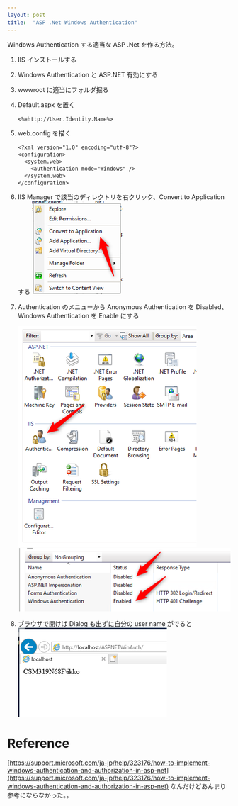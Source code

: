 ```yaml
---
layout: post
title:  "ASP .Net Windows Authentication"
---
```


Windows Authentication する適当な ASP .Net を作る方法。

1. IIS インストールする
1. Windows Authentication と ASP.NET 有効にする
1. wwwroot に適当にフォルダ掘る
1. Default.aspx を置く
    ```
    <%=http://User.Identity.Name%>
    ```
5. web.config を描く
    ```
    <?xml version="1.0" encoding="utf-8"?>
    <configuration>
      <system.web>
        <authentication mode="Windows" />
      </system.web>
    </configuration>
    ```
1. IIS Manager で該当のディレクトリを右クリック、Convert to Application する
![Convert to Application](/assets/aspnetwinauth-convert-to-application.png)
1. Authentication のメニューから Anonymous Authentication を Disabled、Windows Authentication を Enable にする

    ![Autentication menu](/assets/aspnetwinauth-authentication.png)
    ![Authentication method](/assets/aspnetwinauth-authentication-method.png)
1. ブラウザで開けば Dialog も出ずに自分の user name がでると
![authenticated](/assets/aspnetwinauth-authenticated.png)

# Reference
[https://support.microsoft.com/ja-jp/help/323176/how-to-implement-windows-authentication-and-authorization-in-asp-net](https://support.microsoft.com/ja-jp/help/323176/how-to-implement-windows-authentication-and-authorization-in-asp-net)
なんだけどあんまり参考にならなかった。。